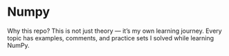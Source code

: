 # Numpy
Why this repo?  This is not just theory — it’s my own learning journey. Every topic has examples, comments, and practice sets I solved while learning NumPy.
